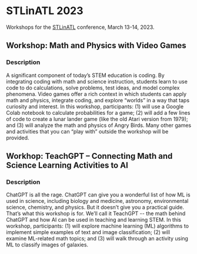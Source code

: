 # STLinATL 2023

Workshops for the [STLinATL](https://stlinatl.com/) conference, March 13-14, 2023.

## Workshop:  Math and Physics with Video Games

### Description

A significant component of today’s STEM education is coding. By integrating coding with math and science instruction, students learn to use code to do calculations, solve problems, test ideas, and model complex phenomena. Video games offer a rich context in which students can apply math and physics, integrate coding, and explore “worlds” in a way that taps curiosity and interest. In this workshop, participants:  (1) will use a Google Colab notebook to calculate probabilities for a game; (2) will add a few lines of code to create a lunar lander game (like the old Atari version from 1979); and (3) will analyze the math and physics of Angry Birds.  Many other games and activities that you can “play with” outside the workshop will be provided.


## Workhop:  TeachGPT – Connecting Math and Science Learning Activities to AI

### Description

ChatGPT is all the rage. ChatGPT can give you a wonderful list of how ML is used in science, including biology and medicine, astronomy, environmental science, chemistry, and physics. But it doesn’t give you a practical guide. That’s what this workshop is for. We’ll call it TeachGPT -- the math behind ChatGPT and how AI can be used in teaching and learning STEM. In this workshop, participants:  (1) will explore machine learning (ML) algorithms to implement simple examples of text and image classification; (2) will examine ML-related math topics; and (3) will walk through an activity using ML to classify images of galaxies.
